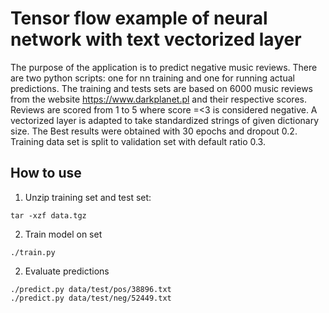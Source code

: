 # Tensor flow example of neural network with text vectorized layer

The purpose of the application is to predict negative music reviews. There are two python scripts: one for nn training 
and one for running actual predictions. 
The training and tests sets are based on 6000 music reviews from the website https://www.darkplanet.pl and
their respective scores. Reviews are scored from 1 to 5 where score =<3 is considered negative. 
A vectorized layer is adapted to take standardized strings of given dictionary size. 
The Best results were obtained with 30 epochs and dropout 0.2. Training data set is split to validation
set with default ratio 0.3.  

## How to use

1. Unzip training set and test set:
```shell
tar -xzf data.tgz
```
2. Train model on set
```shell
./train.py
```
2. Evaluate predictions
```shell
./predict.py data/test/pos/38896.txt 
./predict.py data/test/neg/52449.txt
```
